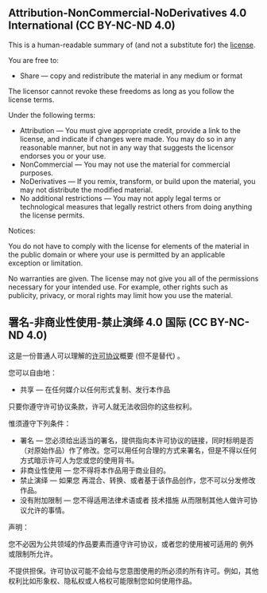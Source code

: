 ## Attribution-NonCommercial-NoDerivatives 4.0 International (CC BY-NC-ND 4.0)
This is a human-readable summary of (and not a substitute for) the [license](https://creativecommons.org/licenses/by-nc-nd/4.0/legalcode).

You are free to:
 - Share — copy and redistribute the material in any medium or format

The licensor cannot revoke these freedoms as long as you follow the license terms.

Under the following terms:
 - Attribution — You must give appropriate credit, provide a link to the license, and indicate if changes were made. You may do so in any reasonable manner, but not in any way that suggests the licensor endorses you or your use.
 - NonCommercial — You may not use the material for commercial purposes.
 - NoDerivatives — If you remix, transform, or build upon the material, you may not distribute the modified material.
 - No additional restrictions — You may not apply legal terms or technological measures that legally restrict others from doing anything the license permits.

Notices:

You do not have to comply with the license for elements of the material in the public domain or where your use is permitted by an applicable exception or limitation.

No warranties are given. The license may not give you all of the permissions necessary for your intended use. For example, other rights such as publicity, privacy, or moral rights may limit how you use the material.

## 署名-非商业性使用-禁止演绎 4.0 国际 (CC BY-NC-ND 4.0)
这是一份普通人可以理解的[许可协议](https://creativecommons.org/licenses/by-nc-nd/4.0/legalcode)概要 (但不是替代) 。

您可以自由地：
 - 共享 — 在任何媒介以任何形式复制、发行本作品

只要你遵守许可协议条款，许可人就无法收回你的这些权利。

惟须遵守下列条件：
 - 署名 — 您必须给出适当的署名，提供指向本许可协议的链接，同时标明是否（对原始作品）作了修改。您可以用任何合理的方式来署名，但是不得以任何方式暗示许可人为您或您的使用背书。
 - 非商业性使用 — 您不得将本作品用于商业目的。
 - 禁止演绎 — 如果您 再混合、转换、或者基于该作品创作，您不可以分发修改作品。
 - 没有附加限制 — 您不得适用法律术语或者 技术措施 从而限制其他人做许可协议允许的事情。

声明：

您不必因为公共领域的作品要素而遵守许可协议，或者您的使用被可适用的 例外或限制所允许。

不提供担保。许可协议可能不会给与您意图使用的所必须的所有许可。例如，其他权利比如形象权、隐私权或人格权可能限制您如何使用作品。
